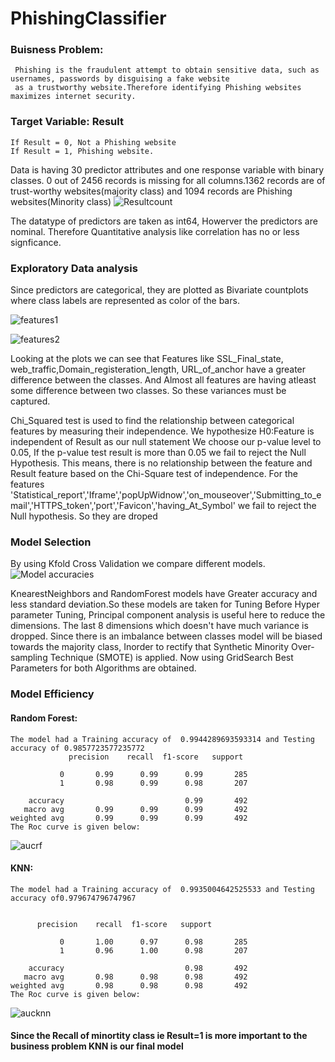 # PhishingClassifier
### Buisness Problem:
     Phishing is the fraudulent attempt to obtain sensitive data, such as usernames, passwords by disguising a fake website
     as a trustworthy website.Therefore identifying Phishing websites maximizes internet security.
### Target Variable: Result
    If Result = 0, Not a Phishing website
    If Result = 1, Phishing website.
    
Data is having 30 predictor attributes and one response variable with binary classes. 0 out of 2456 records is missing for all columns.1362 records are of trust-worthy websites(majority class) and  1094 records are Phishing websites(Minority class)
![Resultcount](https://user-images.githubusercontent.com/60782716/87672405-84799500-c790-11ea-95cf-270642efe661.PNG)

The datatype of predictors are taken as int64, Howerver the predictors are nominal. Therefore Quantitative analysis like correlation has no or less signficance.

### Exploratory Data analysis
Since predictors are categorical, they are plotted as Bivariate countplots  where class labels are represented as color of the bars.

![features1](https://user-images.githubusercontent.com/60782716/87689485-e2fd3e00-c7a5-11ea-8f8d-7c3705bb7c92.PNG)

![features2](https://user-images.githubusercontent.com/60782716/87690496-2ad09500-c7a7-11ea-802c-7512518e5816.PNG)

Looking at the plots we can see that Features like SSL_Final_state, web_traffic,Domain_registeration_length, URL_of_anchor have a greater difference between the classes. 
And Almost all features are having atleast some difference between two classes. So these variances must be captured.



Chi_Squared test is used to find the relationship between categorical features by measuring their independence.
We hypothesize H0:Feature is independent of Result as our null statement
We choose our p-value level to 0.05, If the p-value test result is more than 0.05 we fail to reject the Null Hypothesis. This means, there is no relationship between the feature  and Result feature based on the Chi-Square test of independence.
For the features 'Statistical_report','Iframe','popUpWidnow','on_mouseover','Submitting_to_email','HTTPS_token','port','Favicon','having_At_Symbol' we fail to reject the Null hypothesis. So they are droped
### Model Selection
By using Kfold Cross Validation we compare different models.
![Model accuracies](https://user-images.githubusercontent.com/60782716/87711717-49458900-c7c5-11ea-9976-36e855051847.PNG)

KnearestNeighbors and RandomForest models have Greater accuracy and less standard deviation.So these models are taken for Tuning
Before Hyper parameter Tuning, Principal component analysis is useful here to reduce the dimensions. The last 8 dimensions which doesn't have much variance is dropped.
Since there is an imbalance between classes model will be biased towards the majority class, Inorder to rectify that Synthetic Minority Over-sampling Technique (SMOTE)  is applied.
Now using GridSearch Best Parameters for both Algorithms are obtained.

### Model Efficiency
 #### Random Forest:
    The model had a Training accuracy of  0.9944289693593314 and Testing accuracy of 0.9857723577235772
                 precision    recall  f1-score   support

               0       0.99      0.99      0.99       285
               1       0.98      0.99      0.98       207

        accuracy                           0.99       492
       macro avg       0.99      0.99      0.99       492
    weighted avg       0.99      0.99      0.99       492
    The Roc curve is given below:
    
  ![aucrf](https://user-images.githubusercontent.com/60782716/87716546-9a0cb000-c7cc-11ea-8d73-e5f211b9342e.PNG)
    
    
    
  #### KNN:
    The model had a Training accuracy of  0.9935004642525533 and Testing accuracy of0.979674796747967
    
    
          precision    recall  f1-score   support

               0       1.00      0.97      0.98       285
               1       0.96      1.00      0.98       207

        accuracy                           0.98       492
       macro avg       0.98      0.98      0.98       492
    weighted avg       0.98      0.98      0.98       492
    The Roc curve is given below:

 ![aucknn](https://user-images.githubusercontent.com/60782716/87716534-9711bf80-c7cc-11ea-9b04-84456b1c02fb.PNG)





#### Since the Recall of minortity class ie Result=1 is more important to the business problem KNN is our final model


 
